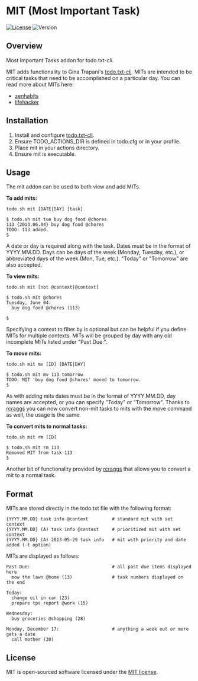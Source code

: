 MIT (Most Important Task)
=========================

[![License](https://img.shields.io/badge/license-MIT-blue.svg)](http://opensource.org/licenses/MIT)
![Version](https://img.shields.io/badge/version-1.3-green.svg)

Overview
--------

Most Important Tasks addon for todo.txt-cli.

MIT adds functionality to Gina Trapani's [todo.txt-cli](https://github.com/ginatrapani/todo.txt-cli).  MITs are intended to be critical tasks that need to be accomplished on a particular day.  You can read more about MITs here:

* [zenhabits](http://zenhabits.net/purpose-your-day-most-important-task/)
* [lifehacker](http://lifehacker.com/software/top/geek-to-live--control-your-workday-187074.php)

Installation
------------

1. Install and configure [todo.txt-cli](https://github.com/ginatrapani/todo.txt-cli).
2. Ensure TODO_ACTIONS_DIR is defined in todo.cfg or in your profile.
3. Place mit in your actions directory.
4. Ensure mit is executable.

Usage
-----

The mit addon can be used to both view and add MITs.

__To add mits:__

    todo.sh mit [DATE|DAY] [task]

    $ todo.sh mit tue buy dog food @chores
    113 {2013.06.04} buy dog food @chores
    TODO: 113 added.
    $

A date or day is required along with the task.  Dates must be in the format of YYYY.MM.DD.  Days can be days of the week (Monday, Tuesday, etc.), or abbreviated days of the week (Mon, Tue, etc.).  "Today" or "Tomorrow" are also accepted.

__To view mits:__

    todo.sh mit [not @context|@context]

    $ todo.sh mit @chores
    Tuesday, June 04:
      buy dog food @chores (113)

    $

Specifying a context to filter by is optional but can be helpful if you define MITs for multiple contexts.  MITs will be grouped by day with any old incomplete MITs listed under "Past Due:".

__To move mits:__

    todo.sh mit mv [ID] [DATE|DAY]

    $ todo.sh mit mv 113 tomorrow
    TODO: MIT 'buy dog food @chores' moved to tomorrow.
    $

As with adding mits dates must be in the format of YYYY.MM.DD, day names are accepted, or you can specify "Today" or "Tomorrow".  Thanks to [rcraggs](https://github.com/rcraggs) you can now convert non-mit tasks to mits with the move command as well, the usage is the same.

__To convert mits to normal tasks:__

    todo.sh mit rm [ID]

    $ todo.sh mit rm 113
    Removed MIT from task 113
    $

  Another bit of functionality provided by [rcraggs](https://github.com/rcraggs) that allows you to convert a mit to a normal task.

Format
------

MITs are stored directly in the todo.txt file with the following format:

    {YYYY.MM.DD} task info @context         # standard mit with set context
    {YYYY.MM.DD} (A) task info @context     # prioritized mit with set context
    {YYYY.MM.DD} (A) 2013-05-29 task info   # mit with priority and date added (-t option)


MITs are displayed as follows:

    Past Due:                               # all past due items displayed here
      mow the lawn @home (13)               # task numbers displayed on the end

    Today:
      change oil in car (23)
      prepare tps report @work (15)

    Wednesday:
      buy groceries @shopping (28)

    Monday, December 17:                    # anything a week out or more gets a date
      call mother (30)

License
-------

MIT is open-sourced software licensed under the [MIT license](http://opensource.org/licenses/MIT).
